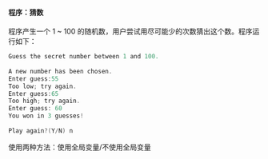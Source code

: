 #### 程序：猜数

程序产生一个 1 ~ 100 的随机数，用户尝试用尽可能少的次数猜出这个数。程序运行如下：

```c
Guess the secret number between 1 and 100.
    
A new number has been chosen.
Enter guess:55
Too low; try again.
Enter guess:65
Too high; try again.
Enter guess: 60
You won in 3 guesses!
 
Play again?(Y/N) n
```

使用两种方法：使用全局变量/不使用全局变量